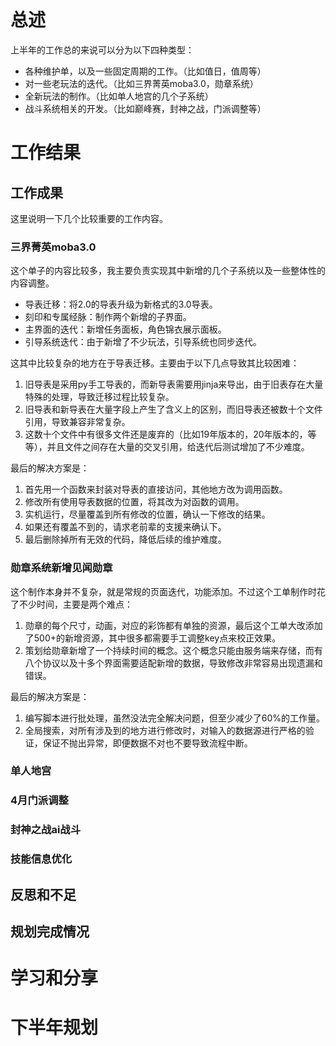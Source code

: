 
```table-of-contents
```

# 总述

上半年的工作总的来说可以分为以下四种类型：
- 各种维护单，以及一些固定周期的工作。（比如值日，值周等）
- 对一些老玩法的迭代。（比如三界菁英moba3.0，勋章系统）
- 全新玩法的制作。（比如单人地宫的几个子系统）
- 战斗系统相关的开发。（比如巅峰赛，封神之战，门派调整等）

# 工作结果

## 工作成果

这里说明一下几个比较重要的工作内容。
### 三界菁英moba3.0

这个单子的内容比较多，我主要负责实现其中新增的几个子系统以及一些整体性的内容调整。
- 导表迁移：将2.0的导表升级为新格式的3.0导表。
- 刻印和专属经脉：制作两个新增的子界面。
- 主界面的迭代：新增任务面板，角色锦衣展示面板。
- 引导系统迭代：由于新增了不少玩法，引导系统也同步迭代。

这其中比较复杂的地方在于导表迁移。主要由于以下几点导致其比较困难：
1. 旧导表是采用py手工导表的，而新导表需要用jinja来导出，由于旧表存在大量特殊的处理，导致迁移过程比较复杂。
2. 旧导表和新导表在大量字段上产生了含义上的区别，而旧导表还被数十个文件引用，导致兼容非常复杂。
3. 这数十个文件中有很多文件还是废弃的（比如19年版本的，20年版本的，等等），并且文件之间存在大量的交叉引用，给迭代后测试增加了不少难度。

最后的解决方案是：
1. 首先用一个函数来封装对导表的直接访问，其他地方改为调用函数。
2. 修改所有使用导表数据的位置，将其改为对函数的调用。
3. 实机运行，尽量覆盖到所有修改的位置，确认一下修改的结果。
4. 如果还有覆盖不到的，请求老前辈的支援来确认下。
5. 最后删除掉所有无效的代码，降低后续的维护难度。

### 勋章系统新增见闻勋章

这个制作本身并不复杂，就是常规的页面迭代，功能添加。不过这个工单制作时花了不少时间，主要是两个难点：
1. 勋章的每个尺寸，动画，对应的彩饰都有单独的资源，最后这个工单大改添加了500+的新增资源，其中很多都需要手工调整key点来校正效果。
2. 策划给勋章新增了一个持续时间的概念。这个概念只能由服务端来存储，而有八个协议以及十多个界面需要适配新增的数据，导致修改非常容易出现遗漏和错误。

最后的解决方案是：
1. 编写脚本进行批处理，虽然没法完全解决问题，但至少减少了60%的工作量。
2. 全局搜索，对所有涉及到的地方进行修改时，对输入的数据源进行严格的验证，保证不抛出异常，即便数据不对也不要导致流程中断。

### 单人地宫

### 4月门派调整

### 封神之战ai战斗

### 技能信息优化
## 反思和不足

## 规划完成情况

# 学习和分享

# 下半年规划